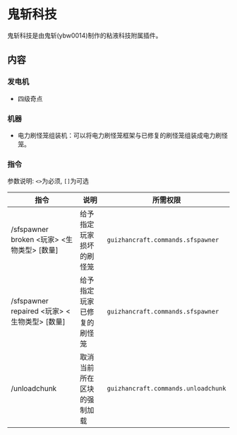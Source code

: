 # 鬼斩科技

鬼斩科技是由鬼斩(ybw0014)制作的粘液科技附属插件。

## 内容

### 发电机

- 四级奇点

### 机器

- 电力刷怪笼组装机：可以将电力刷怪笼框架与已修复的刷怪笼组装成电力刷怪笼。

### 指令

参数说明: `<>`为必须, `[]`为可选

| 指令                                   | 说明            | 所需权限                                |
|--------------------------------------|---------------|-------------------------------------|
| /sfspawner broken <玩家> <生物类型> [数量]   | 给予指定玩家损坏的刷怪笼  | `guizhancraft.commands.sfspawner`   |
| /sfspawner repaired <玩家> <生物类型> [数量] | 给予指定玩家已修复的刷怪笼 | `guizhancraft.commands.sfspawner`   |
| /unloadchunk                         | 取消当前所在区块的强制加载 | `guizhancraft.commands.unloadchunk` |
